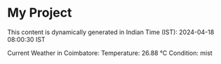 # My Project

This content is dynamically generated in Indian Time (IST): 2024-04-18 08:00:30 IST


Current Weather in Coimbatore:
Temperature: 26.88 °C
Condition: mist

